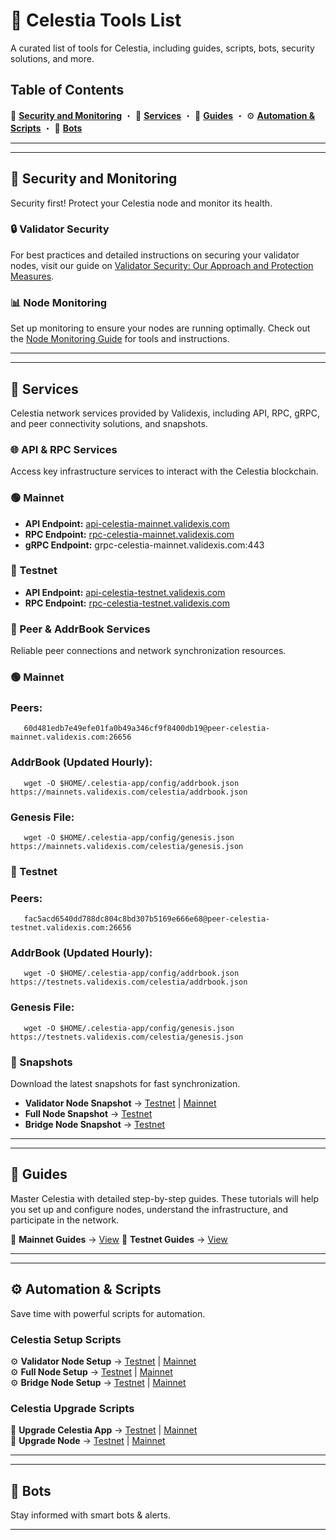 # 📌 Celestia Tools List  

A curated list of tools for Celestia, including guides, scripts, bots, security solutions, and more.  

## Table of Contents  

   🔐 **[Security and Monitoring](https://github.com/validexis/Celestia/blob/main/Tools.md#-security-and-monitoring)** ・ 🔧 **[Services](https://github.com/validexis/Celestia/blob/main/Tools.md#-services)** ・ 📖 **[Guides](https://github.com/validexis/Celestia/blob/main/Tools.md#-guides)** ・ ⚙️ **[Automation & Scripts](https://github.com/validexis/Celestia/blob/main/Tools.md#%EF%B8%8F-automation--scripts)** ・ 🤖 **[Bots](#bots)**
  

---
---

## 🔐 Security and Monitoring

Security first! Protect your Celestia node and monitor its health.

### 🔒 Validator Security
For best practices and detailed instructions on securing your validator nodes, visit our guide on [Validator Security: Our Approach and Protection Measures](https://services.validexis.com/validator-security-our-approach-and-protection-measures).

### 📊 Node Monitoring
Set up monitoring to ensure your nodes are running optimally. Check out the [Node Monitoring Guide](https://services.validexis.com/monitoring) for tools and instructions.

---
---

## 🔧 Services

Celestia network services provided by Validexis, including API, RPC, gRPC, and peer connectivity solutions, and snapshots.  

### 🌐 API & RPC Services 

Access key infrastructure services to interact with the Celestia blockchain.  

### 🟢 Mainnet  
- **API Endpoint:** [api-celestia-mainnet.validexis.com](https://api-celestia-mainnet.validexis.com)  
- **RPC Endpoint:** [rpc-celestia-mainnet.validexis.com](https://rpc-celestia-mainnet.validexis.com)  
- **gRPC Endpoint:** grpc-celestia-mainnet.validexis.com:443  

### 🔵 Testnet  
- **API Endpoint:** [api-celestia-testnet.validexis.com](https://api-celestia-testnet.validexis.com)  
- **RPC Endpoint:** [rpc-celestia-testnet.validexis.com](https://rpc-celestia-testnet.validexis.com)


  
### 📡 Peer & AddrBook Services  
Reliable peer connections and network synchronization resources.  

### 🟢 Mainnet
### Peers:
       60d481edb7e49efe01fa0b49a346cf9f8400db19@peer-celestia-mainnet.validexis.com:26656

### AddrBook (Updated Hourly):
       wget -O $HOME/.celestia-app/config/addrbook.json https://mainnets.validexis.com/celestia/addrbook.json

### Genesis File:
       wget -O $HOME/.celestia-app/config/genesis.json https://mainnets.validexis.com/celestia/genesis.json

### 🔵 Testnet
### Peers:    
       fac5acd6540dd788dc804c8bd307b5169e666e68@peer-celestia-testnet.validexis.com:26656

### AddrBook (Updated Hourly): 
       wget -O $HOME/.celestia-app/config/addrbook.json https://testnets.validexis.com/celestia/addrbook.json

### Genesis File:
       wget -O $HOME/.celestia-app/config/genesis.json https://testnets.validexis.com/celestia/genesis.json


### 📸 Snapshots
Download the latest snapshots for fast synchronization.
- **Validator Node Snapshot** → [Testnet](https://services.validexis.com/testnets/celestia/snapshot) | [Mainnet](https://services.validexis.com/mainnets/celestia/snapshot)  
- **Full Node Snapshot** → [Testnet](https://services.validexis.com/testnets/celestia/snapshot)
- **Bridge Node Snapshot** → [Testnet](https://services.validexis.com/testnets/celestia/snapshot)

---       
---

## 📖 Guides

Master Celestia with detailed step-by-step guides. These tutorials will help you set up and configure nodes, understand the infrastructure, and participate in the network.

🔗 **Mainnet Guides** → [View](https://services.validexis.com/mainnets/celestia) 
🔗 **Testnet Guides** → [View](https://services.validexis.com/testnets/celestia) 

---
---

## ⚙️ Automation & Scripts  

Save time with powerful scripts for automation.  

###  Celestia Setup Scripts  
⚙️ **Validator Node Setup** → [Testnet](https://github.com/validexis/Celestia/blob/main/README.md#%EF%B8%8F-validator-node-setup) | [Mainnet](https://github.com/validexis/Celestia/blob/main/README.md#%EF%B8%8F-validator-node-setup-1)  
⚙️ **Full Node Setup** → [Testnet](https://github.com/validexis/Celestia/blob/main/README.md#%EF%B8%8F-full-node-setup) | [Mainnet](https://github.com/validexis/Celestia/blob/main/README.md#%EF%B8%8F-full-node-setup-1)  
⚙️ **Bridge Node Setup** → [Testnet](https://github.com/validexis/Celestia/blob/main/README.md#%EF%B8%8F-bridge-node-setup) | [Mainnet](https://github.com/validexis/Celestia/blob/main/README.md#%EF%B8%8F-bridge-node-setup-1)  

###  Celestia Upgrade Scripts  
🔄 **Upgrade Celestia App** → [Testnet](https://github.com/validexis/Celestia/blob/main/README.md#-upgrade-testnet-app) | [Mainnet](https://github.com/validexis/Celestia/blob/main/README.md#-upgrade-mainnet-app)  
🔄 **Upgrade Node** → [Testnet](https://github.com/validexis/Celestia/blob/main/README.md#-upgrade-testnet-node) | [Mainnet](https://github.com/validexis/Celestia/blob/main/README.md#-upgrade-mainnet-node)  

---
---

## 🤖 Bots

Stay informed with smart bots & alerts.


---
